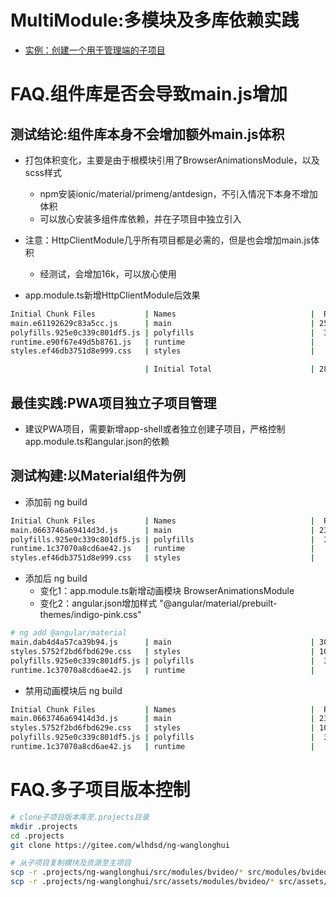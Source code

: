 # MultiModule:多模块及多库依赖实践

- [实例：创建一个用于管理端的子项目](/docs/cicd/project.md)

# FAQ.组件库是否会导致main.js增加

## 测试结论:组件库本身不会增加额外main.js体积
- 打包体积变化，主要是由于根模块引用了BrowserAnimationsModule，以及scss样式
    - npm安装ionic/material/primeng/antdesign，不引入情况下本身不增加体积
    - 可以放心安装多组件库依赖，并在子项目中独立引入
- 注意：HttpClientModule几乎所有项目都是必需的，但是也会增加main.js体积
    - 经测试，会增加16k，可以放心使用

- app.module.ts新增HttpClientModule后效果

``` sh
Initial Chunk Files           | Names                              |  Raw Size | Estimated Transfer Size
main.e61192629c83a5cc.js      | main                               | 252.91 kB |                69.50 kB
polyfills.925e0c339c801df5.js | polyfills                          |  33.08 kB |                10.65 kB
runtime.e90f67e49d5b8761.js   | runtime                            |   2.72 kB |                 1.30 kB
styles.ef46db3751d8e999.css   | styles                             |   0 bytes |                       -

                              | Initial Total                      | 288.72 kB |                81.46 kB
```

## 最佳实践:PWA项目独立子项目管理
- 建议PWA项目，需要新增app-shell或者独立创建子项目，严格控制app.module.ts和angular.json的依赖


## 测试构建:以Material组件为例
- 添加前 ng build

``` sh 
Initial Chunk Files           | Names                              |  Raw Size | Estimated Transfer Size
main.0663746a69414d3d.js      | main                               | 236.55 kB |                65.33 kB
polyfills.925e0c339c801df5.js | polyfills                          |  33.08 kB |                10.65 kB
runtime.1c37070a8cd6ae42.js   | runtime                            |   2.72 kB |                 1.30 kB
styles.ef46db3751d8e999.css   | styles                             |   0 bytes |    
```

- 添加后 ng build
    - 变化1：app.module.ts新增动画模块 BrowserAnimationsModule
    - 变化2：angular.json增加样式 "@angular/material/prebuilt-themes/indigo-pink.css"
        

``` sh
# ng add @angular/material
main.dab4d4a57ca39b94.js      | main                               | 301.63 kB |                81.77 kB
styles.5752f2bd6fbd629e.css   | styles                             | 108.47 kB |                 9.37 kB
polyfills.925e0c339c801df5.js | polyfills                          |  33.08 kB |                10.65 kB
runtime.1c37070a8cd6ae42.js   | runtime                            |   2.72 kB |                 1.30 kB
```

- 禁用动画模块后 ng build

``` sh
Initial Chunk Files           | Names                              |  Raw Size | Estimated Transfer Size
main.0663746a69414d3d.js      | main                               | 236.55 kB |                65.33 kB
styles.5752f2bd6fbd629e.css   | styles                             | 108.47 kB |                 9.37 kB
polyfills.925e0c339c801df5.js | polyfills                          |  33.08 kB |                10.65 kB
runtime.1c37070a8cd6ae42.js   | runtime                            |   2.72 kB |                 1.30 kB
```

# FAQ.多子项目版本控制

``` sh
# clone子项目版本库至.projects目录
mkdir .projects
cd .projects
git clone https://gitee.com/wlhdsd/ng-wanglonghui

# 从子项目复制模块及资源至主项目
scp -r .projects/ng-wanglonghui/src/modules/bvideo/* src/modules/bvideo
scp -r .projects/ng-wanglonghui/src/assets/modules/bvideo/* src/assets/modules/bvideo
```
